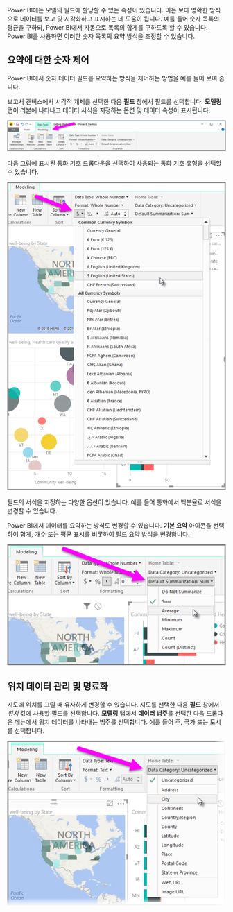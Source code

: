 Power BI에는 모델의 필드에 할당할 수 있는 속성이 있습니다. 이는 보다 명확한 방식으로 데이터를 보고 및 시각화하고 표시하는 데 도움이 됩니다. 예를 들어 숫자 목록의 평균을 구하되, Power BI에서 자동으로 목록의 합계를 구하도록 할 수 있습니다. Power BI를 사용하면 이러한 숫자 목록의 요약 방식을 조정할 수 있습니다.

## <a name="numeric-control-over-summarization"></a>요약에 대한 숫자 제어
Power BI에서 숫자 데이터 필드를 요약하는 방식을 제어하는 방법을 예를 들어 보여 줍니다.

보고서 캔버스에서 시각적 개체를 선택한 다음 **필드** 창에서 필드를 선택합니다. **모델링** 탭이 리본에 나타나고 데이터 서식을 지정하는 옵션 및 데이터 속성이 표시됩니다.

![](media/3-11d-customize-summarization-categorization/3-11d_1.png)

다음 그림에 표시된 통화 기호 드롭다운을 선택하여 사용되는 통화 기호 유형을 선택할 수 있습니다.

![](media/3-11d-customize-summarization-categorization/3-11d_2.png)

필드의 서식을 지정하는 다양한 옵션이 있습니다. 예를 들어 통화에서 백분율로 서식을 변경할 수 있습니다.

Power BI에서 데이터를 요약하는 방식도 변경할 수 있습니다. **기본 요약** 아이콘을 선택하여 합계, 개수 또는 평균 표시를 비롯하여 필드 요약 방식을 변경합니다.

![](media/3-11d-customize-summarization-categorization/3-11d_3.png)

## <a name="manage-and-clarify-your-location-data"></a>위치 데이터 관리 및 명료화
지도에 위치를 그릴 때 유사하게 변경할 수 있습니다. 지도를 선택한 다음 **필드** 창에서 *위치* 값에 사용할 필드를 선택합니다. **모델링** 탭에서 **데이터 범주**를 선택한 다음 드롭다운 메뉴에서 위치 데이터를 나타내는 범주를 선택합니다. 예를 들어 주, 국가 또는 도시를 선택합니다.

![](media/3-11d-customize-summarization-categorization/3-11d_4.png)


